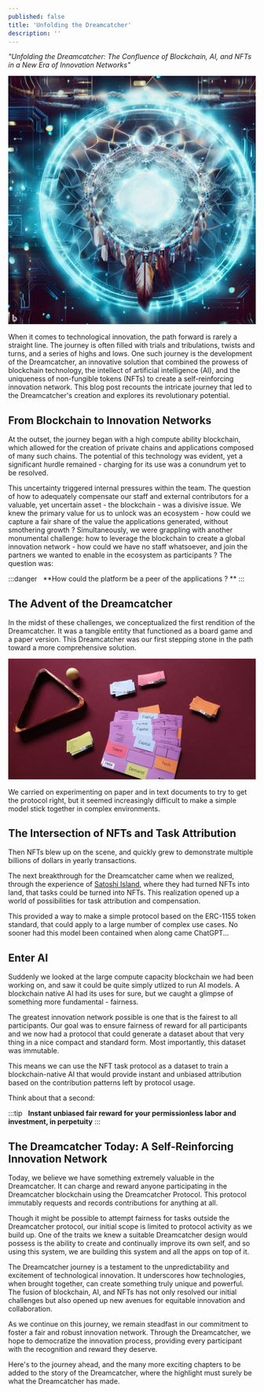 ```yaml
---
published: false
title: 'Unfolding the Dreamcatcher'
description: ''
---
```


_"Unfolding the Dreamcatcher: The Confluence of Blockchain, AI, and NFTs in a New Era of Innovation Networks"_

![bing: create an image depicting the confluence of blockchain, AI, and NFTs to create an equitable innovation network. Make it look futuristic and somehow trigger the notion of a dreamcatcher.](assets/2023-06-13-unfolding-the-dreamcatcher.jpeg)

<!--truncate-->

When it comes to technological innovation, the path forward is rarely a straight line. The journey is often filled with trials and tribulations, twists and turns, and a series of highs and lows. One such journey is the development of the Dreamcatcher, an innovative solution that combined the prowess of blockchain technology, the intellect of artificial intelligence (AI), and the uniqueness of non-fungible tokens (NFTs) to create a self-reinforcing innovation network. This blog post recounts the intricate journey that led to the Dreamcatcher's creation and explores its revolutionary potential. 

## From Blockchain to Innovation Networks

At the outset, the journey began with a high compute ability blockchain, which allowed for the creation of private chains and applications composed of many such chains. The potential of this technology was evident, yet a significant hurdle remained - charging for its use was a conundrum yet to be resolved. 

This uncertainty triggered internal pressures within the team. The question of how to adequately compensate our staff and external contributors for a valuable, yet uncertain asset - the blockchain - was a divisive issue.  We knew the primary value for us to unlock was an ecosystem - how could we capture a fair share of the value the applications generated, without smothering growth ? Simultaneously, we were grappling with another monumental challenge: how to leverage the blockchain to create a global innovation network - how could we have no staff whatsoever, and join the partners we wanted to enable in the ecosystem as participants ? The question was:

:::danger &nbsp; 
**How could the platform be a peer of the applications ? **
:::

## The Advent of the Dreamcatcher

In the midst of these challenges, we conceptualized the first rendition of the Dreamcatcher. It was a tangible entity that functioned as a board game and a paper version. This Dreamcatcher was our first stepping stone in the path toward a more comprehensive solution.

![Dreamcatcher as a board game](assets/2023-06-13-boardgame-dreamcatcher.jpg)

We carried on experimenting on paper and in text documents to try to get the protocol right, but it seemed increasingly difficult to make a simple model stick together in complex environments.

## The Intersection of NFTs and Task Attribution

Then NFTs blew up on the scene, and quickly grew to demonstrate multiple billions of dollars in yearly transactions.

The next breakthrough for the Dreamcatcher came when we realized, through the experience of [Satoshi Island](https://satoshi-island.com), where they had turned NFTs into land, that tasks could be turned into NFTs. This realization opened up a world of possibilities for task attribution and compensation.

This provided a way to make a simple protocol based on the ERC-1155 token standard, that could apply to a large number of complex use cases.  No sooner had this model been contained when along came ChatGPT...

## Enter AI

Suddenly we looked at the large compute capacity blockchain we had been working on, and saw it could be quite simply utlized to run AI models.  A blockchain native AI had its uses for sure, but we caught a glimpse of something more fundamental - fairness.

The greatest innovation network possible is one that is the fairest to all participants.  Our goal was to ensure fairness of reward for all participants and we now had a protocol that could generate a dataset about that very thing in a nice compact and standard form.  Most importantly, this dataset was immutable.

This means we can use the NFT task protocol as a dataset to train a blockchain-native AI that would provide instant and unbiased attribution based on the contribution patterns left by protocol usage.  

Think about that a second:  

:::tip &nbsp; 
**Instant unbiased fair reward for your permissionless labor and investment, in perpetuity**
:::

## The Dreamcatcher Today: A Self-Reinforcing Innovation Network

Today, we believe we have something extremely valuable in the Dreamcatcher. It can charge and reward anyone participating in the Dreamcatcher blockchain using the Dreamcatcher Protocol. This protocol immutably requests and records contributions for anything at all.

Though it might be possible to attempt fairness for tasks outside the Dreamcatcher protocol, our initial scope is limited to protocol activity as we build up.  One of the traits we knew a suitable Dreamcatcher design would possess is the ability to create and continually improve its own self, and so using this system, we are building this system and all the apps on top of it. 

The Dreamcatcher journey is a testament to the unpredictability and excitement of technological innovation. It underscores how technologies, when brought together, can create something truly unique and powerful. The fusion of blockchain, AI, and NFTs has not only resolved our initial challenges but also opened up new avenues for equitable innovation and collaboration.

As we continue on this journey, we remain steadfast in our commitment to foster a fair and robust innovation network. Through the Dreamcatcher, we hope to democratize the innovation process, providing every participant with the recognition and reward they deserve.

Here's to the journey ahead, and the many more exciting chapters to be added to the story of the Dreamcatcher, where the highlight must surely be what the Dreamcatcher has made.